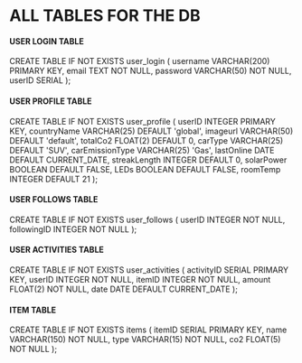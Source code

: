 # ALL TABLES FOR THE DB

#### USER LOGIN TABLE
CREATE TABLE IF NOT EXISTS user_login (
    username VARCHAR(200) PRIMARY KEY, 
    email TEXT NOT NULL, 
    password VARCHAR(50) NOT NULL, 
    userID SERIAL
);

#### USER PROFILE TABLE
CREATE TABLE IF NOT EXISTS user_profile (
    userID INTEGER PRIMARY KEY,
    countryName VARCHAR(25) DEFAULT 'global', 
    imageurl VARCHAR(50) DEFAULT 'default',
    totalCo2 FLOAT(2) DEFAULT 0,
    carType VARCHAR(25) DEFAULT 'SUV', 
    carEmissionType VARCHAR(25) 'Gas', 
    lastOnline DATE DEFAULT CURRENT_DATE, 
    streakLength INTEGER DEFAULT 0, 
    solarPower BOOLEAN DEFAULT FALSE, 
    LEDs BOOLEAN DEFAULT FALSE, 
    roomTemp INTEGER DEFAULT 21
);

#### USER FOLLOWS TABLE
CREATE TABLE IF NOT EXISTS user_follows (
    userID INTEGER NOT NULL, 
    followingID INTEGER NOT NULL
);

#### USER ACTIVITIES TABLE
CREATE TABLE IF NOT EXISTS user_activities (
    activityID SERIAL PRIMARY KEY, 
    userID INTEGER NOT NULL, 
    itemID INTEGER NOT NULL, 
    amount FLOAT(2) NOT NULL, 
    date DATE DEFAULT CURRENT_DATE
);

#### ITEM TABLE
CREATE TABLE IF NOT EXISTS items (
    itemID SERIAL PRIMARY KEY, 
    name VARCHAR(150) NOT NULL, 
    type VARCHAR(15) NOT NULL, 
    co2 FLOAT(5) NOT NULL
);